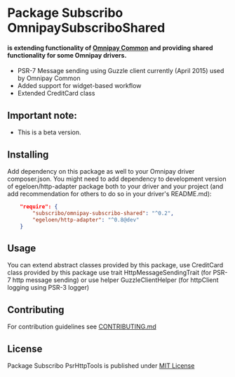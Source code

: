 # Package Subscribo OmnipaySubscriboShared 

#### is extending functionality of [Omnipay Common](https://github.com/thephpleague/omnipay-common) and providing shared functionality for some Omnipay drivers.

- PSR-7 Message sending using Guzzle client currently (April 2015) used by Omnipay Common
- Added support for widget-based workflow
- Extended CreditCard class 

## Important note:

- This is a beta version.

## Installing

Add dependency on this package as well to your Omnipay driver composer.json.
You might need to add dependency to development version of egeloen/http-adapter package both to your driver and your project
(and add recommendation for others to do so in your driver's README.md):

```json
    "require": {
        "subscribo/omnipay-subscribo-shared": "^0.2",
        "egeloen/http-adapter": "^0.8@dev"
    }
```

## Usage

You can extend abstract classes provided by this package,
use CreditCard class provided by this package
use trait HttpMessageSendingTrait (for PSR-7 http message sending)
or use helper GuzzleClientHelper (for httpClient logging using PSR-3 logger)

## Contributing

For contribution guidelines see [CONTRIBUTING.md](CONTRIBUTING.md)

## License

Package Subscribo PsrHttpTools is published under [MIT License](http://opensource.org/licenses/MIT)
